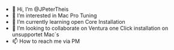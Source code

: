 - 👋 Hi, I’m @JPeterTheis
- 👀 I’m interested in Mac Pro Tuning
- 🌱 I’m currently learning open Core Installation
- 💞️ I’m looking to collaborate on Ventura one Click installation on unsupportet Mac´s
- 📫 How to reach me via PM

<!---
JPeterTheis/JPeterTheis is a ✨ special ✨ repository because its `README.md` (this file) appears on your GitHub profile.
You can click the Preview link to take a look at your changes.
--->

